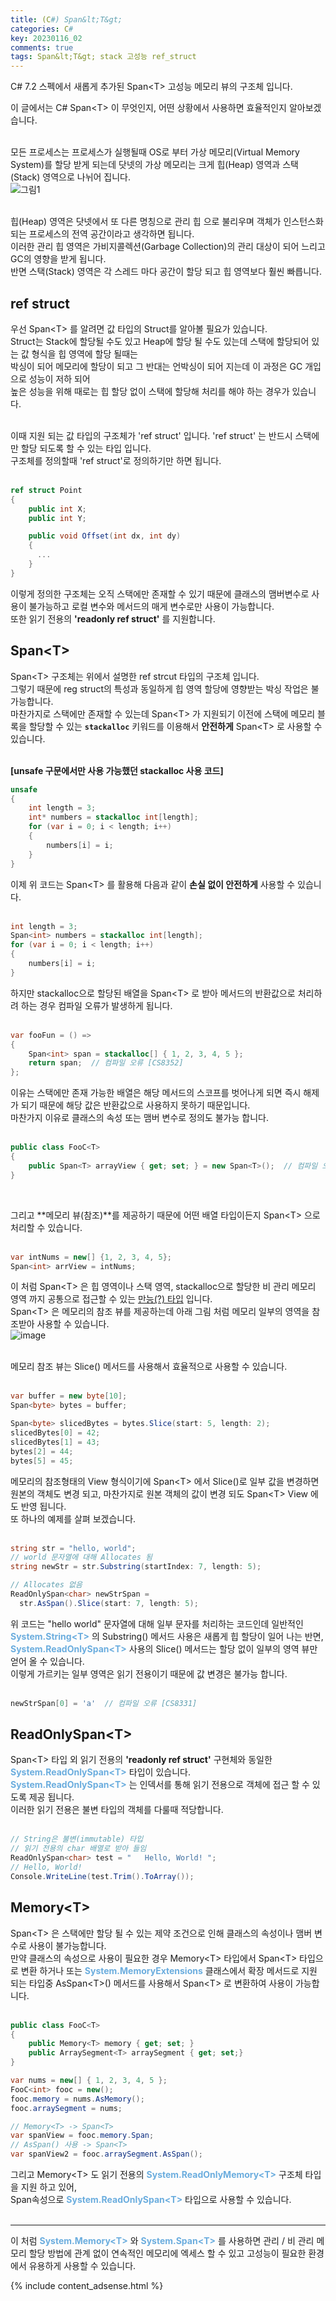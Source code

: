 ```yaml
---
title: (C#) Span&lt;T&gt;
categories: C#
key: 20230116_02
comments: true
tags: Span&lt;T&gt; stack 고성능 ref_struct
---
```


C# 7.2 스펙에서 새롭게 추가된 Span&lt;T&gt; 고성능 메모리 뷰의 구조체 입니다.<br/>

<!--more-->


이 글에서는 C# Span&lt;T&gt; 이 무엇인지, 어떤 상황에서 사용하면 효율적인지 알아보겠습니다.<br/><br/>

모든 프로세스는 프로세스가 실행될때 OS로 부터 가상 메모리(Virtual Memory System)를 할당 받게 되는데 닷넷의 가상 메모리는 크게 힙(Heap) 영역과 스택(Stack) 영역으로 나뉘어 집니다.<br/>
![그림1](https://user-images.githubusercontent.com/13028129/212620662-fc94a218-8a80-4873-b8f2-5b30221881fc.png)<br/><br/>

힙(Heap) 영역은 닷넷에서 또 다른 명칭으로 관리 힙 으로 불리우며 객체가 인스턴스화 되는 프로세스의 전역 공간이라고 생각하면 됩니다.<br/>
이러한 관리 힙 영역은 가비지콜렉션(Garbage Collection)의 관리 대상이 되어 느리고 GC의 영향을 받게 됩니다.<br/>
반면 스택(Stack) 영역은 각 스레드 마다 공간이 할당 되고 힙 영역보다 훨씬 빠릅니다.

ref struct
-

우선 Span&lt;T&gt; 를 알려면 값 타입의 Struct를 알아볼 필요가 있습니다.<br/>
Struct는 Stack에 할당될 수도 있고 Heap에 할당 될 수도 있는데 스택에 할당되어 있는 값 형식을 힙 영역에 할당 될때는<br/>
박싱이 되어 메모리에 할당이 되고 그 반대는 언박싱이 되어 지는데 이 과정은 GC 개입으로 성능이 저하 되어 <br/>
높은 성능을 위해 때로는 힙 할당 없이 스택에 할당해 처리를 해야 하는 경우가 있습니다.<br/><br/>

이때 지원 되는 값 타입의 구조체가 'ref struct' 입니다. 'ref struct' 는 반드시 스택에만 할당 되도록 할 수 있는 타입 입니다.<br/>
구조체를 정의할때 'ref struct'로 정의하기만 하면 됩니다.<br/><br/>

```cs
ref struct Point
{
    public int X;
    public int Y;

    public void Offset(int dx, int dy)
    {
      ...
    }
}
```

이렇게 정의한 구조체는 오직 스택에만 존재할 수 있기 때문에 클래스의 맴버변수로 사용이 불가능하고 로컬 변수와 메서드의 매게 변수로만 사용이 가능합니다.<br/>
또한 읽기 전용의 **'readonly ref struct'** 를 지원합니다.


Span&lt;T&gt;
-

Span&lt;T&gt; 구조체는 위에서 설명한 ref strcut 타입의 구조체 입니다.<br/>
그렇기 때문에 reg struct의 특성과 동일하게 힙 영역 할당에 영향받는 박싱 작업은 불가능합니다.<br/>
마찬가지로 스택에만 존재할 수 있는데 Span&lt;T&gt; 가 지원되기 이전에 스택에 메모리 블록을 할당할 수 있는 **`stackalloc`** 키워드를 이용해서 **안전하게** Span&lt;T&gt; 로 사용할 수 있습니다.<br/><br/>

**[unsafe 구문에서만 사용 가능했던 stackalloc 사용 코드]**<br/>
```cs
unsafe
{
    int length = 3;
    int* numbers = stackalloc int[length];
    for (var i = 0; i < length; i++)
    {
        numbers[i] = i;
    }
}
```

이제 위 코드는 Span&lt;T&gt; 를 활용해 다음과 같이 **손실 없이 안전하게** 사용할 수 있습니다.<br/><br/>

```cs
int length = 3;
Span<int> numbers = stackalloc int[length];
for (var i = 0; i < length; i++)
{
    numbers[i] = i;
}
```

하지만 stackalloc으로 할당된 배열을 Span&lt;T&gt; 로 받아 메서드의 반환값으로 처리하려 하는 경우 컴파일 오류가 발생하게 됩니다.<br/><br/>

```cs
var fooFun = () =>
{
    Span<int> span = stackalloc[] { 1, 2, 3, 4, 5 };
    return span;  // 컴파일 오류 [CS8352]
};
```

이유는 스택에만 존재 가능한 배열은 해당 메서드의 스코프를 벗어나게 되면 즉시 해제가 되기 때문에 해당 값은 반환값으로 사용하지 못하기 때문입니다.<br/>
마찬가지 이유로 클래스의 속성 또는 맴버 변수로 정의도 불가능 합니다.<br/><br/>

```cs
public class FooC<T>
{
    public Span<T> arrayView { get; set; } = new Span<T>();  // 컴파일 오류 [CS8345]
}
```

<br/>

그리고 **메모리 뷰(참조)**를 제공하기 때문에 어떤 배열 타입이든지 Span&lt;T&gt; 으로 처리할 수 있습니다.<br/><br/>

```cs
var intNums = new[] {1, 2, 3, 4, 5};
Span<int> arrView = intNums;
```

이 처럼 Span&lt;T&gt; 은 힙 영역이나 스택 영역, stackalloc으로 할당한 비 관리 메모리 영역 까지 공통으로 접근할 수 있는 [만능(?) 타입](https://learn.microsoft.com/en-us/archive/blogs/mazhou/c-7-series-part-10-spant-and-universal-memory-management?WT.mc_id=DT-MVP-4038148) 입니다.<br/>
Span&lt;T&gt; 은 메모리의 참조 뷰를 제공하는데 아래 그림 처럼 메모리 일부의 영역을 참조받아 사용할 수 있습니다.<br/>
![image](https://user-images.githubusercontent.com/13028129/212801130-f5326ece-e8da-4f6a-a48c-fe9568e966eb.png)<br/><br/>


메모리 참조 뷰는 Slice() 메서드를 사용해서 효율적으로 사용할 수 있습니다.<br/><br/>

```cs
var buffer = new byte[10];
Span<byte> bytes = buffer;

Span<byte> slicedBytes = bytes.Slice(start: 5, length: 2);
slicedBytes[0] = 42;
slicedBytes[1] = 43;
bytes[2] = 44;
bytes[5] = 45;
```

메모리의 참조형태의 View 형식이기에 Span&lt;T&gt; 에서 Slice()로 일부 값을 변경하면 원본의 객체도 변경 되고, 마찬가지로 원본 객체의 값이 변경 되도 Span&lt;T&gt; View 에도 반영 됩니다.<br/>
또 하나의 예제를 살펴 보겠습니다.<br/><br/>

```cs
string str = "hello, world";
// world 문자열에 대해 Allocates 됨
string newStr = str.Substring(startIndex: 7, length: 5);

// Allocates 없음
ReadOnlySpan<char> newStrSpan =
  str.AsSpan().Slice(start: 7, length: 5);
```

위 코드는 "hello world" 문자열에 대해 일부 문자를 처리하는 코드인데 일반적인 **<span style="color: rgb(107, 173, 222);">System.String&lt;T&gt;</span>** 의 Substring() 메서드 사용은 새롭게 힙 할당이 일어 나는 반면, 
 **<span style="color: rgb(107, 173, 222);">System.ReadOnlySpan&lt;T&gt;</span>** 사용의 Slice() 메서드는 할당 없이 일부의 영역 뷰만 얻어 올 수 있습니다.<br/>
 이렇게 가르키는 일부 영역은 읽기 전용이기 때문에 값 변경은 불가능 합니다.<br/><br/>
 
 ```cs
 newStrSpan[0] = 'a'  // 컴파일 오류 [CS8331]
 ```


ReadOnlySpan&lt;T&gt;
-

Span&lt;T&gt; 타입 외 읽기 전용의 **'readonly ref struct'** 구현체와 동일한 **<span style="color: rgb(107, 173, 222);">System.ReadOnlySpan&lt;T&gt;</span>** 타입이 있습니다.<br/>
**<span style="color: rgb(107, 173, 222);">System.ReadOnlySpan&lt;T&gt;</span>** 는 인덱서를 통해 읽기 전용으로 객체에 접근 할 수 있도록 제공 됩니다.<br/>
이러한 읽기 전용은 불변 타입의 객체를 다룰때 적당합니다.<br/><br/>

```cs
// String은 불변(immutable) 타입
// 읽기 전용의 char 배열로 받아 들임
ReadOnlySpan<char> test = "   Hello, World! ";
// Hello, World!
Console.WriteLine(test.Trim().ToArray());
```


Memory&lt;T&gt;
-

Span&lt;T&gt; 은 스택에만 할당 될 수 있는 제약 조건으로 인해 클래스의 속성이나 맴버 변수로 사용이 불가능합니다.<br/>
만약 클래스의 속성으로 사용이 필요한 경우 Memory&lt;T&gt; 타입에서 Span&lt;T&gt; 타입으로 변환 하거나 또는 **<span style="color: rgb(107, 173, 222);">System.MemoryExtensions</span>** 클래스에서 확장 메서드로 지원 되는 타입중 AsSpan&lt;T&gt;() 메서드를 사용해서 Span&lt;T&gt; 로 변환하여 사용이 가능합니다.<br/><br/>

```cs
public class FooC<T>
{
    public Memory<T> memory { get; set; }
    public ArraySegment<T> arraySegment { get; set;}
}

var nums = new[] { 1, 2, 3, 4, 5 };
FooC<int> fooc = new();
fooc.memory = nums.AsMemory();
fooc.arraySegment = nums;

// Memory<T> -> Span<T>
var spanView = fooc.memory.Span;
// AsSpan() 사용 -> Span<T>
var spanView2 = fooc.arraySegment.AsSpan();
```


그리고 Memory&lt;T&gt; 도 읽기 전용의 **<span style="color: rgb(107, 173, 222);">System.ReadOnlyMemory&lt;T&gt;</span>** 구조체 타입을 지원 하고 있어,<br/>
Span속성으로 **<span style="color: rgb(107, 173, 222);">System.ReadOnlySpan&lt;T&gt;</span>** 타입으로 사용할 수 있습니다.<br/><br/>

***

이 처럼  **<span style="color: rgb(107, 173, 222);">System.Memory&lt;T&gt;</span>** 와 **<span style="color: rgb(107, 173, 222);">System.Span&lt;T&gt;</span>** 를 사용하면 
관리 / 비 관리 메모리 할당 방법에 관계 없이 연속적인 메모리에 엑세스 할 수 있고 고성능이 필요한 환경에서 유용하게 사용할 수 있습니다.




{% include content_adsense.html %}
